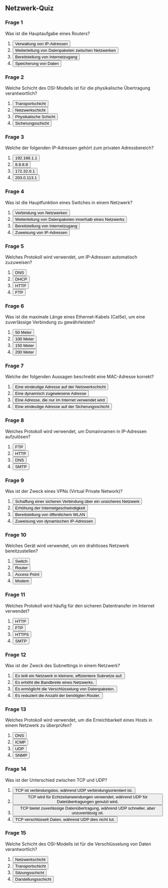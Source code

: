 ## Netzwerk-Quiz

### Frage 1

Was ist die Hauptaufgabe eines Routers?

<div id="question1">
  <ol>
    <li><button onclick="checkAnswer('question1', '', false)">Verwaltung von IP-Adressen</button></li>
    <li><button onclick="checkAnswer('question1', 'Ein Router leitet Datenpakete zwischen verschiedenen Netzwerken weiter und ermöglicht die Kommunikation zwischen ihnen. Er verwendet Routing-Tabellen und Protokolle, um den besten Weg für die Daten zu bestimmen.', true)">Weiterleitung von Datenpaketen zwischen Netzwerken</button></li>
	<li><button onclick="checkAnswer('question1', '', false)">Bereitstellung von Internetzugang</button></li>
	<li><button onclick="checkAnswer('question1', '', false)">Speicherung von Daten</button></li>
    <p id="result_question1"></p>
</div>

### Frage 2

Welche Schicht des OSI-Modells ist für die physikalische Übertragung verantwortlich?

<div id="question2">
  <ol>
    <li><button onclick="checkAnswer('question2', '', false)">Transportschicht</button></li>
    <li><button onclick="checkAnswer('question2', '', false)">Netzwerkschicht</button></li>
    <li><button onclick="checkAnswer('question2', 'Die physikalische Schicht (Layer 1) des OSI-Modells ist für die Übertragung von Rohdaten über physikalische Medien wie Kabel oder Funkwellen verantwortlich.', true)">Physikalische Schicht</button></li>
    <li><button onclick="checkAnswer('question2', '', false)">Sicherungsschicht</button></li>
  </ol>
  <p id="result_question2"></p>
</div>

### Frage 3

Welche der folgenden IP-Adressen gehört zum privaten Adressbereich?

<div id="question3">
  <ol>
    <li><button onclick="checkAnswer('question3', '192.168.1.1 gehört zum privaten Adressbereich (192.168.0.0 bis 192.168.255.255), der für lokale Netzwerke reserviert ist.', true)">192.168.1.1</button></li>
    <li><button onclick="checkAnswer('question3', '', false)">8.8.8.8</button></li>
    <li><button onclick="checkAnswer('question3', '', false)">172.32.0.1</button></li>
    <li><button onclick="checkAnswer('question3', '', false)">203.0.113.1</button></li>
  </ol>
  <p id="result_question3"></p>
</div>

### Frage 4

Was ist die Hauptfunktion eines Switches in einem Netzwerk?

<div id="question4">
  <ol>
    <li><button onclick="checkAnswer('question4', '', false)">Verbindung von Netzwerken</button></li>
    <li><button onclick="checkAnswer('question4', 'Ein Switch leitet Datenpakete innerhalb eines lokalen Netzwerks (LAN) weiter, indem er die MAC-Adressen der Geräte verwendet, um die Daten an die richtigen Empfänger zu senden.', true)">Weiterleitung von Datenpaketen innerhalb eines Netzwerks</button></li>
    <li><button onclick="checkAnswer('question4', '', false)">Bereitstellung von Internetzugang</button></li>
    <li><button onclick="checkAnswer('question4', '', false)">Zuweisung von IP-Adressen</button></li>
  </ol>
  <p id="result_question4"></p>
</div>

### Frage 5

Welches Protokoll wird verwendet, um IP-Adressen automatisch zuzuweisen?

<div id="question5">
  <ol>
    <li><button onclick="checkAnswer('question5', '', false)">DNS</button></li>
    <li><button onclick="checkAnswer('question5', 'Das Dynamic Host Configuration Protocol (DHCP) wird verwendet, um Geräten in einem Netzwerk automatisch IP-Adressen und andere Netzwerkkonfigurationsparameter zuzuweisen.', true)">DHCP</button></li>
    <li><button onclick="checkAnswer('question5', '', false)">HTTP</button></li>
    <li><button onclick="checkAnswer('question5', '', false)">FTP</button></li>
  </ol>
  <p id="result_question5"></p>
</div>

### Frage 6

Was ist die maximale Länge eines Ethernet-Kabels (Cat5e), um eine zuverlässige Verbindung zu gewährleisten?

<div id="question6">
  <ol>
    <li><button onclick="checkAnswer('question6', '', false)">50 Meter</button></li>
    <li><button onclick="checkAnswer('question6', 'Die maximale Länge eines Ethernet-Kabels der Kategorie 5e beträgt 100 Meter, um eine zuverlässige Datenübertragung zu gewährleisten.', true)">100 Meter</button></li>
    <li><button onclick="checkAnswer('question6', '', false)">150 Meter</button></li>
    <li><button onclick="checkAnswer('question6', '', false)">200 Meter</button></li>
  </ol>
  <p id="result_question6"></p>
</div>

### Frage 7

Welche der folgenden Aussagen beschreibt eine MAC-Adresse korrekt?

<div id="question7">
  <ol>
    <li><button onclick="checkAnswer('question7', '', false)">Eine eindeutige Adresse auf der Netzwerkschicht</button></li>
    <li><button onclick="checkAnswer('question7', '', false)">Eine dynamisch zugewiesene Adresse</button></li>
    <li><button onclick="checkAnswer('question7', '', false)">Eine Adresse, die nur im Internet verwendet wird</button></li>
    <li><button onclick="checkAnswer('question7', 'Eine MAC-Adresse (Media Access Control) ist eine eindeutige Hardware-Adresse, die auf der Sicherungsschicht (Layer 2) des OSI-Modells verwendet wird, um Geräte in einem Netzwerk zu identifizieren.', true)">Eine eindeutige Adresse auf der Sicherungsschicht</button></li>
  </ol>
  <p id="result_question7"></p>
</div>

### Frage 8

Welches Protokoll wird verwendet, um Domainnamen in IP-Adressen aufzulösen?

<div id="question8">
  <ol>
    <li><button onclick="checkAnswer('question8', '', false)">FTP</button></li>
    <li><button onclick="checkAnswer('question8', '', false)">HTTP</button></li>
    <li><button onclick="checkAnswer('question8', 'Das Domain Name System (DNS) wird verwendet, um menschenlesbare Domainnamen (z. B. www.example.com) in IP-Adressen (z. B. 192.0.2.1) aufzulösen.', true)">DNS</button></li>
    <li><button onclick="checkAnswer('question8', '', false)">SMTP</button></li>
  </ol>
  <p id="result_question8"></p>
</div>

### Frage 9

Was ist der Zweck eines VPNs (Virtual Private Network)?

<div id="question9">
  <ol>
    <li><button onclick="checkAnswer('question9', 'Ein VPN (Virtual Private Network) ermöglicht eine sichere Verbindung über ein unsicheres Netzwerk, indem es den Datenverkehr verschlüsselt und die Privatsphäre schützt.', true)">Schaffung einer sicheren Verbindung über ein unsicheres Netzwerk</button></li>
    <li><button onclick="checkAnswer('question9', '', false)">Erhöhung der Internetgeschwindigkeit</button></li>
    <li><button onclick="checkAnswer('question9', '', false)">Bereitstellung von öffentlichem WLAN</button></li>
    <li><button onclick="checkAnswer('question9', '', false)">Zuweisung von dynamischen IP-Adressen</button></li>
  </ol>
  <p id="result_question9"></p>
</div>

### Frage 10

Welches Gerät wird verwendet, um ein drahtloses Netzwerk bereitzustellen?

<div id="question10">
  <ol>
    <li><button onclick="checkAnswer('question10', '', false)">Switch</button></li>
    <li><button onclick="checkAnswer('question10', '', false)">Router</button></li>
    <li><button onclick="checkAnswer('question10', 'Ein Access Point wird verwendet, um ein drahtloses Netzwerk (WLAN) bereitzustellen und Geräte drahtlos mit dem Netzwerk zu verbinden.', true)">Access Point</button></li>
    <li><button onclick="checkAnswer('question10', '', false)">Modem</button></li>
  </ol>
  <p id="result_question10"></p>
</div>

### Frage 11

Welches Protokoll wird häufig für den sicheren Datentransfer im Internet verwendet?

<div id="question11">
  <ol>
    <li><button onclick="checkAnswer('question11', '', false)">HTTP</button></li>
    <li><button onclick="checkAnswer('question11', '', false)">FTP</button></li>
    <li><button onclick="checkAnswer('question11', 'HTTPS (Hypertext Transfer Protocol Secure) wird verwendet, um Daten sicher über das Internet zu übertragen. Es verschlüsselt die Kommunikation zwischen Client und Server.', true)">HTTPS</button></li>
    <li><button onclick="checkAnswer('question11', '', false)">SMTP</button></li>
  </ol>
  <p id="result_question11"></p>
</div>

### Frage 12

Was ist der Zweck des Subnettings in einem Netzwerk?

<div id="question12">
  <ol>
    <li><button onclick="checkAnswer('question12', 'Subnetting teilt ein großes Netzwerk in kleinere Subnetze auf, um die Effizienz zu erhöhen, die Verwaltung zu erleichtern und die Nutzung von IP-Adressen zu optimieren.', true)">Es teilt ein Netzwerk in kleinere, effizientere Subnetze auf.</button></li>
    <li><button onclick="checkAnswer('question12', '', false)">Es erhöht die Bandbreite eines Netzwerks.</button></li>
    <li><button onclick="checkAnswer('question12', '', false)">Es ermöglicht die Verschlüsselung von Datenpaketen.</button></li>
    <li><button onclick="checkAnswer('question12', '', false)">Es reduziert die Anzahl der benötigten Router.</button></li>
  </ol>
  <p id="result_question12"></p>
</div>

### Frage 13

Welches Protokoll wird verwendet, um die Erreichbarkeit eines Hosts in einem Netzwerk zu überprüfen?

<div id="question13">
  <ol>
    <li><button onclick="checkAnswer('question13', '', false)">DNS</button></li>
    <li><button onclick="checkAnswer('question13', 'Das Internet Control Message Protocol (ICMP) wird verwendet, um die Erreichbarkeit eines Hosts zu überprüfen, z. B. durch den Einsatz des ping-Befehls.', true)">ICMP</button></li>
    <li><button onclick="checkAnswer('question13', '', false)">UDP</button></li>
    <li><button onclick="checkAnswer('question13', '', false)">SNMP</button></li>
  </ol>
  <p id="result_question13"></p>
</div>

### Frage 14

Was ist der Unterschied zwischen TCP und UDP?

<div id="question14">
  <ol>
    <li><button onclick="checkAnswer('question14', '', false)">TCP ist verbindungslos, während UDP verbindungsorientiert ist.</button></li>
    <li><button onclick="checkAnswer('question14', '', false)">TCP wird für Echtzeitanwendungen verwendet, während UDP für Dateiübertragungen genutzt wird.</button></li>
    <li><button onclick="checkAnswer('question14', 'TCP (Transmission Control Protocol) bietet eine zuverlässige, verbindungsorientierte Datenübertragung mit Fehlerkorrektur, während UDP (User Datagram Protocol) verbindungslos ist und keine Garantie für die Zustellung bietet, dafür aber schneller ist.', true)">TCP bietet zuverlässige Datenübertragung, während UDP schneller, aber unzuverlässig ist.</button></li>	
    <li><button onclick="checkAnswer('question14', '', false)">TCP verschlüsselt Daten, während UDP dies nicht tut.</button></li>
  </ol>
  <p id="result_question14"></p>
</div>

### Frage 15

Welche Schicht des OSI-Modells ist für die Verschlüsselung von Daten verantwortlich?

<div id="question15">
  <ol>
    <li><button onclick="checkAnswer('question15', '', false)">Netzwerkschicht</button></li>
    <li><button onclick="checkAnswer('question15', '', false)">Transportschicht</button></li>
    <li><button onclick="checkAnswer('question15', '', false)">Sitzungsschicht</button></li>
	<li><button onclick="checkAnswer('question15', 'Die Darstellungsschicht (Layer 6) des OSI-Modells ist für die Verschlüsselung und Entschlüsselung von Daten verantwortlich, um die Sicherheit der Kommunikation zu gewährleisten.', true)">Darstellungsschicht</button></li>
  </ol>
  <p id="result_question15"></p>
</div>

<div id="endScreen" style="display: none;">
    <h2>Quiz beendet!</h2>
    <p id="finalScore"></p>
    <button onclick="restartQuiz()">Quiz erneut starten</button>
</div>